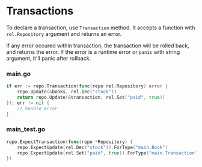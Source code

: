 # Transactions

To declare a transaction, use `Transaction` method. It accepts a function with `rel.Repository` argument and returns an error.

If any error occured within transaction, the transaction will be rolled back, and returns the error. If the error is a runtime error or `panic` with string argument, it'll panic after rollback.

<!-- tabs:start -->

### **main.go**

```go
if err := repo.Transaction(func(repo rel.Repository) error {
    repo.Update(&books, rel.Dec("stock"))
    return repo.Update(&transaction, rel.Set("paid", true))
}); err != nil {
    // handle error
}
```

### **main_test.go**

```go
repo.ExpectTransaction(func(repo *Repository) {
    repo.ExpectUpdate(rel.Dec("stock")).ForType("main.Book")
    repo.ExpectUpdate(rel.Set("paid", true)).ForType("main.Transaction")
})
```

<!-- tabs:end -->
